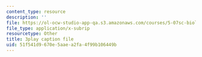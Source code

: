 ```yaml
---
content_type: resource
description: ''
file: https://ol-ocw-studio-app-qa.s3.amazonaws.com/courses/5-07sc-biological-chemistry-i-fall-2013/51f541d9670e5aaea2fa4f99b106449b_15IeTaS5AUI.srt
file_type: application/x-subrip
resourcetype: Other
title: 3play caption file
uid: 51f541d9-670e-5aae-a2fa-4f99b106449b
---
```

